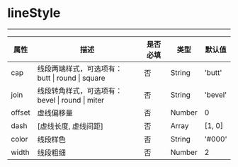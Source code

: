 # lineStyle
*****
| 属性 | 描述 | 是否必填 | 类型 | 默认值|
| --- | --- | --- | --- | --- |
| cap | 线段两端样式，可选项有：butt \| round \| square | 否 | String | 'butt' |
| join | 线段转角样式，可选项有：bevel \| round \| miter | 否 | String | 'bevel' |
| offset | 虚线偏移量 | 否 | Number | 0 |
| dash | [虚线长度, 虚线间距] | 否 | Array | [1, 0] |
| color | 线段样色 | 否 | String | '#000' |
| width | 线段粗细 | 否 | Number | 2 |